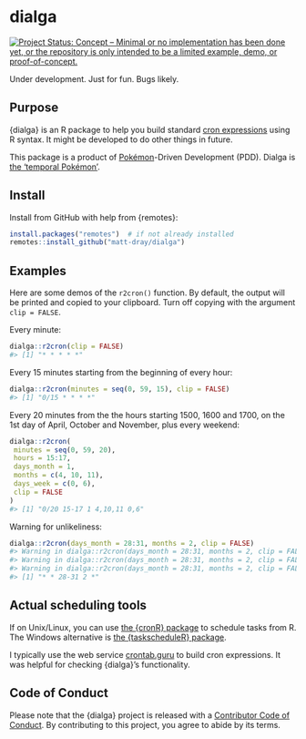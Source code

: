 
<!-- README.md is generated from README.Rmd. Please edit that file -->

# dialga

<!-- badges: start -->

[![Project Status: Concept – Minimal or no implementation has been done
yet, or the repository is only intended to be a limited example, demo,
or
proof-of-concept.](https://www.repostatus.org/badges/latest/concept.svg)](https://www.repostatus.org/#concept)
<!-- badges: end -->

Under development. Just for fun. Bugs likely.

## Purpose

{dialga} is an R package to help you build standard [cron
expressions](https://en.wikipedia.org/wiki/Cron#CRON_expression) using R
syntax. It might be developed to do other things in future.

This package is a product of
[Pokémon](https://www.pokemon.com/uk/)-Driven Development (PDD). Dialga
is [the ‘temporal
Pokémon’](https://bulbapedia.bulbagarden.net/wiki/Dialga_(Pok%C3%A9mon)).

## Install

Install from GitHub with help from {remotes}:

``` r
install.packages("remotes")  # if not already installed
remotes::install_github("matt-dray/dialga")
```

## Examples

Here are some demos of the `r2cron()` function. By default, the output
will be printed and copied to your clipboard. Turn off copying with the
argument `clip = FALSE`.

Every minute:

``` r
dialga::r2cron(clip = FALSE)
#> [1] "* * * * *"
```

Every 15 minutes starting from the beginning of every hour:

``` r
dialga::r2cron(minutes = seq(0, 59, 15), clip = FALSE)
#> [1] "0/15 * * * *"
```

Every 20 minutes from the the hours starting 1500, 1600 and 1700, on the
1st day of April, October and November, plus every weekend:

``` r
dialga::r2cron(
 minutes = seq(0, 59, 20),
 hours = 15:17,
 days_month = 1,
 months = c(4, 10, 11),
 days_week = c(0, 6),
 clip = FALSE
)
#> [1] "0/20 15-17 1 4,10,11 0,6"
```

Warning for unlikeliness:

``` r
dialga::r2cron(days_month = 28:31, months = 2, clip = FALSE)
#> Warning in dialga::r2cron(days_month = 28:31, months = 2, clip = FALSE): Sure? There's no 31st in Feb, Apr, Jun, Sept nor Nov.
#> Warning in dialga::r2cron(days_month = 28:31, months = 2, clip = FALSE): Sure? There's no 30th in Feb.
#> Warning in dialga::r2cron(days_month = 28:31, months = 2, clip = FALSE): Sure? 29 Feb is only in leap years.
#> [1] "* * 28-31 2 *"
```

## Actual scheduling tools

If on Unix/Linux, you can use [the {cronR}
package](https://github.com/bnosac/cronR) to schedule tasks from R. The
Windows alternative is [the {taskscheduleR}
package](https://github.com/bnosac/taskscheduleR).

I typically use the web service [crontab.guru](https://crontab.guru) to
build cron expressions. It was helpful for checking {dialga}’s
functionality.

## Code of Conduct

Please note that the {dialga} project is released with a [Contributor
Code of
Conduct](https://contributor-covenant.org/version/2/0/CODE_OF_CONDUCT.html).
By contributing to this project, you agree to abide by its terms.

